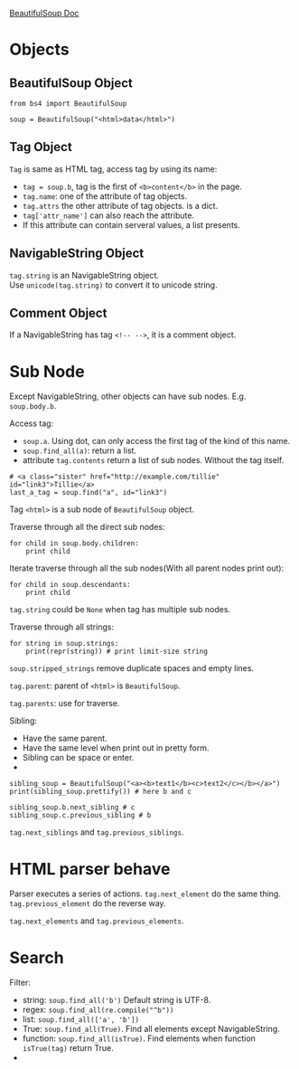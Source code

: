 [BeautifulSoup Doc](http://www.crummy.com/software/BeautifulSoup/bs4/doc.zh/)  


# Objects

## BeautifulSoup Object
```
from bs4 import BeautifulSoup

soup = BeautifulSoup("<html>data</html>")
```

## Tag Object
`Tag` is same as HTML tag, access tag by using its name: 
- `tag = soup.b`, tag is the first of `<b>content</b>` in the page.  
- `tag.name`: one of the attribute of tag objects.  
- `tag.attrs` the other attribute of tag objects. is a dict. 
- `tag['attr_name']` can also reach the attribute.  
- If this attribute can contain serveral values, a list presents.  

## NavigableString Object
`tag.string` is an NavigableString object.  
Use `unicode(tag.string)` to convert it to unicode string.  

## Comment Object
If a NavigableString has tag `<!-- -->`, it is a comment object.  

# Sub Node
Except NavigableString, other objects can have sub nodes. E.g. `soup.body.b`.  

Access tag:  
- `soup.a`. Using dot, can only access the first tag of the kind of this name.  
- `soup.find_all(a)`: return a list.  
- attribute `tag.contents` return a list of sub nodes. Without the tag itself.  

```
# <a class="sister" href="http://example.com/tillie" id="link3">Tillie</a>
last_a_tag = soup.find("a", id="link3")
```

Tag `<html>` is a sub node of `BeautifulSoup` object.  

Traverse through all the direct sub nodes:  
```
for child in soup.body.children:
    print child
```

Iterate traverse through all the sub nodes(With all parent nodes print out):  
```
for child in soup.descendants:
    print child
```

`tag.string` could be `None` when tag has multiple sub nodes.  

Traverse through all strings:  
```
for string in soup.strings:
    print(repr(string)) # print limit-size string
```

`soup.stripped_strings` remove duplicate spaces and empty lines.  

`tag.parent`: parent of `<html>` is `BeautifulSoup`.  

`tag.parents`: use for traverse.  

Sibling: 
- Have the same parent.  
- Have the same level when print out in pretty form.  
- Sibling can be space or enter.  
- 
```
sibling_soup = BeautifulSoup("<a><b>text1</b><c>text2</c></b></a>")
print(sibling_soup.prettify()) # here b and c

sibling_soup.b.next_sibling # c
sibling_soup.c.previous_sibling # b
```

`tag.next_siblings` and `tag.previous_siblings`.  


# HTML parser behave
Parser executes a series of actions. `tag.next_element` do the same thing. `tag.previous_element` do the reverse way.  

`tag.next_elements` and `tag.previous_elements`.  

# Search
Filter:  
- string: `soup.find_all('b')` Default string is UTF-8.  
- regex: `soup.find_all(re.compile("^b"))`  
- list: `soup.find_all(['a', 'b'])`  
- True: `soup.find_all(True)`. Find all elements except NavigableString.  
- function: `soup.find_all(isTrue)`. Find elements when function `isTrue(tag)` return True.  
- 


